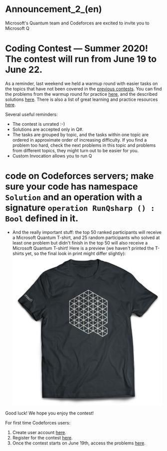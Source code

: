 # Announcement_2_(en)

Microsoft's Quantum team and Codeforces are excited to invite you to Microsoft Q
# Coding Contest — Summer 2020! The contest will run from **June 19 to June 22**.

As a reminder, last weekend we held a warmup round with easier tasks on the topics that have not been covered in the [previous contests](https://codeforces.com/contests/1116,1115,1002,1001). You can find the problems from the warmup round for practice [here](https://codeforces.com/contest/1356), and the described solutions [here](https://codeforces.com/blog/entry/78832). There is also a list of great learning and practice resources [here](Announcement_1_(en).md).

Several useful reminders:

 * The contest is unrated :-)
* Solutions are accepted only in Q#.
* The tasks are grouped by topic, and the tasks within one topic are ordered in approximate order of increasing difficulty. If you find a problem too hard, check the next problems in this topic and problems from different topics, they might turn out to be easier for you.
* Custom Invocation allows you to run Q
# code on Codeforces servers; make sure your code has namespace `Solution` and an operation with a signature `operation RunQsharp () : Bool` defined in it.
* And the really important stuff: the top 50 ranked participants will receive a Microsoft Quantum T-shirt, and 25 random participants who solved at least one problem but didn't finish in the top 50 will also receive a Microsoft Quantum T-shirt! Here is a preview (we haven't printed the T-shirts yet, so the final look in print might differ slightly):  ![](images/9a12a27ce0881ac27035a357bbfaefa796704e9e.png)

Good luck! We hope you enjoy the contest! 

For first time Codeforces users:

 1. Create user account [here](https://codeforces.com/register).
2. Register for the contest [here](https://codeforces.com/contestRegistration/1357).
3. Once the contest starts on June 19th, access the problems [here](https://codeforces.com/contest/1357).
